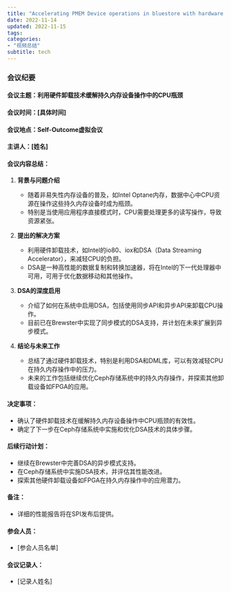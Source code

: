 ```yaml
---
title: "Accelerating PMEM Device operations in bluestore with hardware based memory offloading technique"
date: 2022-11-14
updated: 2022-11-15
tags:
categories:
- "视频总结"
subtitle: tech
---
```



### 会议纪要

#### 会议主题：利用硬件卸载技术缓解持久内存设备操作中的CPU瓶颈

#### 会议时间：[具体时间]

#### 会议地点：Self-Outcome虚拟会议

#### 主讲人：[姓名]

#### 会议内容总结：

1. **背景与问题介绍**
   - 随着非易失性内存设备的普及，如Intel Optane内存，数据中心中CPU资源在操作这些持久内存设备时成为瓶颈。
   - 特别是当使用应用程序直接模式时，CPU需要处理更多的读写操作，导致资源紧张。

2. **提出的解决方案**
   - 利用硬件卸载技术，如Intel的io80、iox和DSA（Data Streaming Accelerator），来减轻CPU的负担。
   - DSA是一种高性能的数据复制和转换加速器，将在Intel的下一代处理器中可用，可用于优化数据移动和其他操作。

3. **DSA的深度启用**
   - 介绍了如何在系统中启用DSA，包括使用同步API和异步API来卸载CPU操作。
   - 目前已在Brewster中实现了同步模式的DSA支持，并计划在未来扩展到异步模式。

4. **结论与未来工作**
   - 总结了通过硬件卸载技术，特别是利用DSA和DML库，可以有效减轻CPU在持久内存操作中的压力。
   - 未来的工作包括继续优化Ceph存储系统中的持久内存操作，并探索其他卸载设备如FPGA的应用。

#### 决定事项：
- 确认了硬件卸载技术在缓解持久内存设备操作中CPU瓶颈的有效性。
- 确定了下一步在Ceph存储系统中实施和优化DSA技术的具体步骤。

#### 后续行动计划：
- 继续在Brewster中完善DSA的异步模式支持。
- 在Ceph存储系统中实施DSA技术，并评估其性能改进。
- 探索其他硬件卸载设备如FPGA在持久内存操作中的应用潜力。

#### 备注：
- 详细的性能报告将在SPI发布后提供。

#### 参会人员：
- [参会人员名单]

#### 会议记录人：
- [记录人姓名]